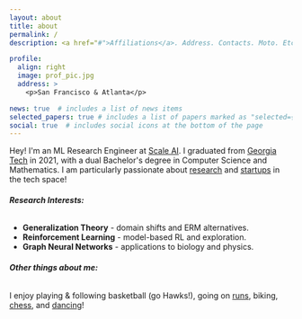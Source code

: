 ```yaml
---
layout: about
title: about
permalink: /
description: <a href="#">Affiliations</a>. Address. Contacts. Moto. Etc.

profile:
  align: right
  image: prof_pic.jpg
  address: >
    <p>San Francisco & Atlanta</p>

news: true  # includes a list of news items
selected_papers: true # includes a list of papers marked as "selected={true}"
social: true  # includes social icons at the bottom of the page
---
```

Hey! I'm an ML Research Engineer at [Scale AI](http://www.scale.com). I graduated from [Georgia Tech](http://gatech.edu) in 2021, with a dual Bachelor's degree in Computer Science and Mathematics. I am particularly passionate about [research](/publications) and [startups](/experience) in the tech space!

###### **Research Interests:**
- **Generalization Theory** - domain shifts and ERM alternatives. 
- **Reinforcement Learning** - model-based RL and exploration.
- **Graph Neural Networks** - applications to biology and physics.


###### **Other things about me:**
I enjoy playing & following basketball (go Hawks!), going on [runs](https://www.strava.com/athletes/6201649), biking, [chess](https://www.chess.com/member/chandhoo), and [dancing](https://www.youtube.com/watch?v=oGEAmH5qomw&t=124s&ab_channel=BollywoodAmerica)!